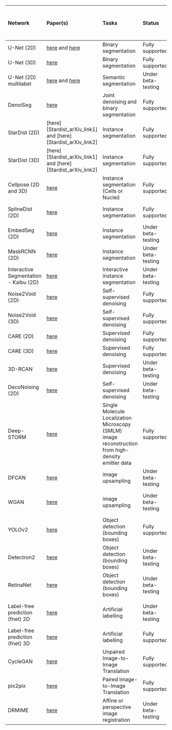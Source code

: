 | Network                               | Paper(s)                                                      | Tasks                                                                                              | Status             | Last test                               | Link to example training and test dataset                                             |
|:--------------------------------------|:--------------------------------------------------------------|:---------------------------------------------------------------------------------------------------|:-------------------|:----------------------------------------|:--------------------------------------------------------------------------------------|
| U-Net (2D)                            | [here](https://www.nature.com/articles/s41592-018-0261-2#author-information) and [here](https://arxiv.org/abs/1505.04597)           | Binary segmentation                                                                                | Fully supported    | 27/07/23 ✅  working (IH)                | [here](https://github.com/zhixuhao/unet)                                                            |
| U-Net (3D)                            | [here](https://arxiv.org/pdf/1606.06650)                                         | Binary segmentation                                                                                | Fully supported    | 27/07/23 ✅  working (IH)                | [EPFL dataset](https://www.epfl.ch/labs/cvlab/data/data-em/)                                                         |
| U-Net (2D) multilabel                 | [here](https://www.nature.com/articles/s41592-018-0261-2#author-information) and [here](https://arxiv.org/abs/1505.04597)           | Semantic segmentation                                                                              | Under beta-testing | 16/07/23 ✅  working (IH)                | [here](https://doi.org/10.5281/zenodo.5639253)                                        |
| DenoiSeg                              | [here](https://arxiv.org/abs/2005.02987)                                        | Joint denoising and binary segmentation                                                            | Fully supported    | ⚠️ broken (no GPU) (GJ)                 | Available soon                                                                        |
| StarDist (2D)                         | [here][Stardist_arXiv_link1] and [here][Stardist_arXiv_link2] | Instance segmentation                                                                              | Fully supported    | 19/05/23 ✅  working (EGM)               | [here](https://zenodo.org/record/3715492#.XnMhuXUzY5l)                                                            |
| StarDist (3D)                         | [here][Stardist_arXiv_link1] and [here][Stardist_arXiv_link2] | Instance segmentation                                                                              | Fully supported    | 07/10/22 ✅ working (GJ)                 | [from Stardist github](https://github.com/mpicbg-csbd/stardist/releases/download/0.3.0/demo3D.zip)                                              |
| Cellpose (2D and 3D)                  | [here](https://www.nature.com/articles/s41592-020-01018-x)                                   | Instance segmentation (Cells or Nuclei)                                                            | Fully supported    | 05/09/23 ✅ working (IH)                 | Coming soon!                                                                          |
| SplineDist (2D)                       | [here](https://www.biorxiv.org/content/10.1101/2020.10.27.357640v1)                                       | Instance segmentation                                                                              | Fully supported    | 07/10/22 ✅ working (GJ)                 | [here](https://zenodo.org/record/3715492#.XnMhuXUzY5l)                                                            |
| EmbedSeg (2D)                         | [here](https://arxiv.org/abs/2101.10033)                                         | Instance segmentation                                                                              | Under beta-testing | 01/01/23 ✅ working (AR)                 | [here](https://zenodo.org/record/3715492#.XnMhuXUzY5l)                                                            |
| MaskRCNN (2D)                         | [here](https://arxiv.org/abs/1703.06870)                                         | Instance segmentation                                                                              | Under beta-testing | nan                                     | Coming soon!                                                                          |
| Interactive Segmentation - Kaibu (2D) | [here](https://f1000research.com/articles/10-142?s=09#ref-15)                                            | Interactive instance segmentation                                                                  | Under beta-testing | nan                                     | Coming soon!                                                                          |
| Noise2Void (2D)                       | [here](https://arxiv.org/abs/1811.10980)                                        | Self-supervised denoising                                                                          | Fully supported    | 14/07/23 ✅  working (IH)                | [here](https://zenodo.org/record/5750174#.Y0BMDdJBxkg) or [here](https://zenodo.org/record/3713315#.XnEC6i2cZQI)                                 |
| Noise2Void (3D)                       | [here](https://arxiv.org/abs/1811.10980)                                        | Self-supervised denoising                                                                          | Fully supported    | 14/07/23 ✅  working (IH)                | [here](https://zenodo.org/record/3713326#.XnEJjy2cZQI)                                                        |
| CARE (2D)                             | [here](https://www.nature.com/articles/s41592-018-0216-7)                                  | Supervised denoising                                                                               | Fully supported    | 31/07/23 ✅  working (IH)                | [here](https://zenodo.org/record/5750174#.Y0BMDdJBxkg) or [here](https://zenodo.org/record/3713330#.XnEJoi2cZQI)                                       |
| CARE (3D)                             | [here](https://www.nature.com/articles/s41592-018-0216-7)                                  | Supervised denoising                                                                               | Fully supported    | 31/07/23 ✅  working (IH)                | [here](https://zenodo.org/record/3713337#.XnEJui2cZQI)                                                              |
| 3D-RCAN                               | [here](https://www.biorxiv.org/content/10.1101/2020.08.27.270439v1.full)                                            | Supervised denoising                                                                               | Under beta-testing | ⚠️ broken (no GPU)                      | [here](https://zenodo.org/record/3713337#.XnEJui2cZQI)                                                              |
| DecoNoising (2D)                      | [here](https://arxiv.org/abs/2008.08414)                                      | Self-supervised denoising                                                                          | Under beta-testing | 07/10/22 ✅  working (GJ)                | [here](https://zenodo.org/record/5750174#.Y0BMDdJBxkg) or [here](https://zenodo.org/record/3713315#.XnEC6i2cZQI)                                 |
| Deep-STORM                            | [here](https://www.osapublishing.org/optica/abstract.cfm?uri=optica-5-4-458)                                    | Single Molecule Localization Microscopy (SMLM) image reconstruction from high-density emitter data | Fully supported    | 27/07/23 ✅  working (IH)                | Training data simulated in the notebook or available from [here](https://zenodo.org/record/3959089#.Xxrko2MzaV4) |
| DFCAN                                 | [here](https://www.nature.com/articles/s41592-020-01048-5)                                        | image upsampling                                                                                   | Under beta-testing | 08/10/22 ✅ working (GJ)                 | [here](https://www.dropbox.com/s/9f9xat4jbgkdchh/F-actin-small.zip?dl=0)                                                               |
| WGAN                                  | [here](https://proceedings.mlr.press/v70/arjovsky17a.html)                                         | image upsampling                                                                                   | Under beta-testing | 22/09/22 ✅  working (IvanHidalgo & EGM) | [here](https://www.dropbox.com/s/9f9xat4jbgkdchh/F-actin-small.zip?dl=0)                                                               |
| YOLOv2                                | [here](https://ieeexplore.ieee.org/document/8100173)                                            | Object detection (bounding boxes)                                                                  | Fully supported    | 🔴 Broken, not compatible with TF 2      | [here](https://zenodo.org/record/3941908#.XxrksWMzaV4)                                                              |
| Detectron2                            | [here](https://github.com/facebookresearch/detectron2)                                       | Object detection (bounding boxes)                                                                  | Under beta-testing | nan                                     | [here](https://zenodo.org/record/3941908#.XxrksWMzaV4)                                                              |
| RetinaNet                             | [here](https://arxiv.org/abs/1708.02002)                                       | Object detection (bounding boxes)                                                                  | Under beta-testing | nan                                     | [here](https://zenodo.org/record/3941908#.XxrksWMzaV4)                                                              |
| Label-free prediction (fnet) 2D       | [here](https://www.nature.com/articles/s41592-018-0111-2)                                       | Artificial labelling                                                                               | Under beta-testing | 🔴 Broken, not compatible with TF 2      | Coming soon                                                                           |
| Label-free prediction (fnet) 3D       | [here](https://www.nature.com/articles/s41592-018-0111-2)                                       | Artificial labelling                                                                               | Fully supported    | nan                                     | [here](https://zenodo.org/record/3748967#.XpRQgy-ZNQI)                                                                |
| CycleGAN                              | [here](https://arxiv.org/abs/1703.10593)                                        | Unpaired Image-to-Image Translation                                                                | Fully supported    | 14/07/23 ✅  working (IH)                | [here](https://zenodo.org/record/3941884#.XxrkwWMzaV4)                                                            |
| pix2pix                               | [here](https://arxiv.org/abs/1611.07004)                                         | Paired Image-to-Image Translation                                                                  | Fully supported    | 20/09/23 ✅ working (EGM)                | [here](https://zenodo.org/record/3941889#.XxrkzWMzaV4)                                                             |
| DRMIME                                | [here](https://arxiv.org/abs/2001.09865)                                           | Affine or perspective image registration                                                           | Under beta-testing | 12/08/22 ✅  working (GJ)                | Coming soon!                                                                          |